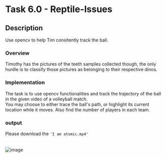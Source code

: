 # Task 6.0 - Reptile-Issues

## Description
Use opencv to help Tim consitently track the ball.

### Overview
Timothy has the pictures of the teeth samples collected though, the only hurdle is to  classify those pictures as belonging to their respective dinos.


### Implementation
The task is to use opencv functionalities and  track the trajectory of the ball in the given video of a volleyball match.<br>
You may choose to either trace the ball's path, or highlight its current location while it moves. Also find the number of players in each team.<br>

### output 
Please download the `'I am atomic.mp4'`<br>
<br>
<br>
![image](https://github.com/user-attachments/assets/072c228f-3843-426c-80d2-e909ee14da66)

 


